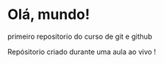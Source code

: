 # Olá, mundo!
 primeiro repositorio do curso de git e github


Repósitorio criado durante uma aula ao vivo !
